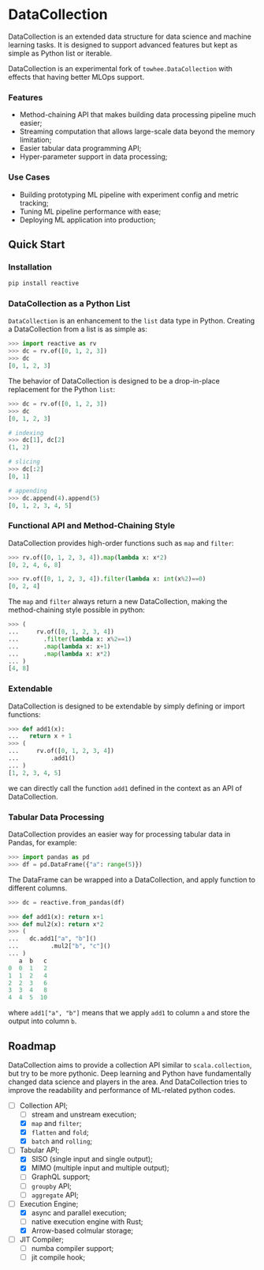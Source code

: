 DataCollection
==============

DataCollection is an extended data structure for data science and machine learning tasks. It is designed to support advanced features but kept as simple as Python list or iterable. 

DataCollection is an experimental fork of `towhee.DataCollection` with effects that having better MLOps support. 

### Features

- Method-chaining API that makes building data processing pipeline much easier;
- Streaming computation that allows large-scale data beyond the memory limitation;
- Easier tabular data programming API;
- Hyper-parameter support in data processing;

### Use Cases


- Building prototyping ML pipeline with experiment config and metric tracking;
- Tuning ML pipeline performance with ease;
- Deploying ML application into production;

Quick Start
------------

### Installation

```bash
pip install reactive
```
### DataCollection as a Python List

`DataCollection` is an enhancement to the `list` data type in Python. Creating a DataCollection from a list is as simple as:

```python
>>> import reactive as rv
>>> dc = rv.of([0, 1, 2, 3])
>>> dc
[0, 1, 2, 3]

```

The behavior of DataCollection is designed to be a drop-in-place replacement for the Python `list`:

``` python
>>> dc = rv.of([0, 1, 2, 3])
>>> dc
[0, 1, 2, 3]

# indexing
>>> dc[1], dc[2]
(1, 2)

# slicing
>>> dc[:2]
[0, 1]

# appending
>>> dc.append(4).append(5)
[0, 1, 2, 3, 4, 5]

```

### Functional API and Method-Chaining Style

DataCollection provides high-order functions such as `map` and `filter`:

```python
>>> rv.of([0, 1, 2, 3, 4]).map(lambda x: x*2)
[0, 2, 4, 6, 8]

>>> rv.of([0, 1, 2, 3, 4]).filter(lambda x: int(x%2)==0)
[0, 2, 4]

```

The `map` and `filter` always return a new DataCollection, making the method-chaining style possible in python:

```python
>>> (
...   	rv.of([0, 1, 2, 3, 4])
...       .filter(lambda x: x%2==1)
...       .map(lambda x: x+1)
...       .map(lambda x: x*2)
... )
[4, 8]

```

### Extendable

DataCollection is designed to be extendable by simply defining or import functions:

```python
>>> def add1(x):
...   return x + 1
>>> (
...		rv.of([0, 1, 2, 3, 4])
... 		.add1()
... )
[1, 2, 3, 4, 5]

```

we can directly call the function `add1` defined in the context as an API of DataCollection.

### Tabular Data Processing

DataCollection provides an easier way for processing tabular data in Pandas, for example:

```python
>>> import pandas as pd
>>> df = pd.DataFrame({"a": range(5)})

```

The DataFrame can be wrapped into a DataCollection, and apply function to different columns.

```python
>>> dc = reactive.from_pandas(df)

>>> def add1(x): return x+1
>>> def mul2(x): return x*2
>>> (
...   dc.add1["a", "b"]()
... 		.mul2["b", "c"]()
... )
   a  b   c
0  0  1   2
1  1  2   4
2  2  3   6
3  3  4   8
4  4  5  10

```

where `add1["a", "b"]` means that we apply `add1` to column `a` and store the output into column `b`. 

## Roadmap

DataCollection aims to provide a collection API similar to `scala.collection`, but try to be more pythonic. Deep learning and Python have fundamentally changed data science and players in the area. And DataCollection tries to improve the readability and performance of ML-related python codes.


  - [ ] Collection API;
    - [ ] stream and unstream execution; 
    - [x] `map` and `filter`;
    - [x] `flatten` and `fold`;
    - [x] `batch` and `rolling`;
  - [ ] Tabular API;
    - [x] SISO (single input and single output);
    - [x] MIMO (multiple input and multiple output);
    - [ ] GraphQL support;
    - [ ] `groupby` API;
    - [ ] `aggregate` API;
  - [ ] Execution Engine;
    - [x] async and parallel execution;
    - [ ] native execution engine with Rust;
    - [x] Arrow-based colmular storage;
  - [ ] JIT Compiler;
    - [ ] numba compiler support;
    - [ ] jit compile hook;